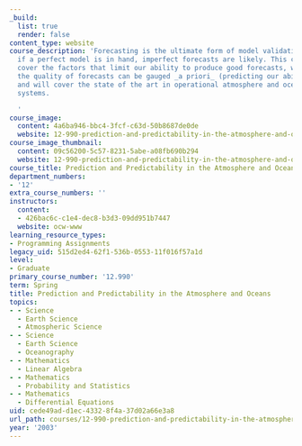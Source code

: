 ```yaml
---
_build:
  list: true
  render: false
content_type: website
course_description: 'Forecasting is the ultimate form of model validation. But even
  if a perfect model is in hand, imperfect forecasts are likely. This course will
  cover the factors that limit our ability to produce good forecasts, will show how
  the quality of forecasts can be gauged _a priori_ (predicting our ability to predict!),
  and will cover the state of the art in operational atmosphere and ocean forecasting
  systems.

  '
course_image:
  content: 4a6ba946-bbc4-3fcf-c63d-50b8687de0de
  website: 12-990-prediction-and-predictability-in-the-atmosphere-and-oceans-spring-2003
course_image_thumbnail:
  content: 09c56200-5c57-8231-5abe-a08fb690b294
  website: 12-990-prediction-and-predictability-in-the-atmosphere-and-oceans-spring-2003
course_title: Prediction and Predictability in the Atmosphere and Oceans
department_numbers:
- '12'
extra_course_numbers: ''
instructors:
  content:
  - 426bac6c-c1e4-dec8-b3d3-09dd951b7447
  website: ocw-www
learning_resource_types:
- Programming Assignments
legacy_uid: 515d2ed4-62f1-536b-0553-11f016f57a1d
level:
- Graduate
primary_course_number: '12.990'
term: Spring
title: Prediction and Predictability in the Atmosphere and Oceans
topics:
- - Science
  - Earth Science
  - Atmospheric Science
- - Science
  - Earth Science
  - Oceanography
- - Mathematics
  - Linear Algebra
- - Mathematics
  - Probability and Statistics
- - Mathematics
  - Differential Equations
uid: cede49ad-d1ec-4332-8f4a-37d02a66e3a8
url_path: courses/12-990-prediction-and-predictability-in-the-atmosphere-and-oceans-spring-2003
year: '2003'
---
```

